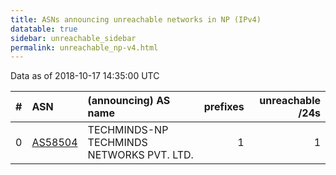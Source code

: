 ```yaml
---
title: ASNs announcing unreachable networks in NP (IPv4)
datatable: true
sidebar: unreachable_sidebar
permalink: unreachable_np-v4.html
---
```


Data as of 2018-10-17 14:35:00 UTC


<div class="datatable-begin"></div>

|   # | ASN                                    | (announcing) AS name                      |   prefixes |   unreachable /24s |
|----:|:---------------------------------------|:------------------------------------------|-----------:|-------------------:|
|   0 | [AS58504](unreachable_AS58504-v4.html) | TECHMINDS-NP TECHMINDS NETWORKS PVT. LTD. |          1 |                  1 |

<div class="datatable-end"></div>